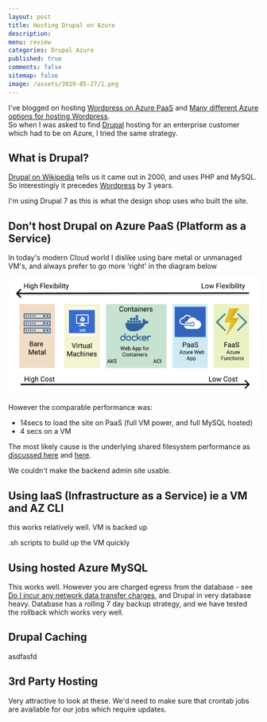 ```yaml
---
layout: post
title: Hosting Drupal on Azure 
description: 
menu: review
categories: Drupal Azure
published: true 
comments: false
sitemap: false
image: /assets/2019-05-27/1.png
---
```


I've blogged on hosting [Wordpress on Azure PaaS](https://davemateer.com/2019/02/26/Wordpress-on-Azure-PaaS) and [Many different Azure options for hosting Wordpress](https://davemateer.com/2018/06/18/Azure-Hosting-Wordpress-Win-Linux-Docker).   
So when I was asked to find [Drupal](https://www.drupal.org/) hosting for an enterprise customer which had to be on Azure, I tried the same strategy.  

## What is Drupal?
[Drupal on Wikipedia](https://en.wikipedia.org/wiki/Drupal) tells us it came out in 2000, and uses PHP and MySQL. So interestingly it precedes [Wordpress](https://en.wikipedia.org/wiki/WordPress) by 3 years.

I'm using Drupal 7 as this is what the design shop uses who built the site.

## Don't host Drupal on Azure PaaS (Platform as a Service)
In today's modern Cloud world I dislike using bare metal or unmanaged VM's, and always prefer to go more 'right' in the diagram below

![ps](/assets/2019-03-06/1.png)  

However the comparable performance was:

- 14secs to load the site on PaaS (full VM power, and full MySQL hosted)
- 4 secs on a VM  

The most likely cause is the underlying shared filesystem performance as [discussed here](https://www.reddit.com/r/AZURE/comments/79mx4k/basic_wordpress_website_super_slow_even_with/) and [here](https://drupal.stackexchange.com/questions/256514/performance-is-notoriously-slow).  

We couldn't make the backend admin site usable.  

## Using IaaS (Infrastructure as a Service) ie a VM and AZ CLI
this works relatively well. VM is backed up 

.sh scripts to build up the VM quickly



## Using hosted Azure MySQL 
This works well. However you are charged egress from the database - see [Do I incur any network data transfer charges](https://azure.microsoft.com/en-gb/pricing/details/mysql/#faq), and Drupal in very database heavy.  Database has a rolling 7 day backup strategy, and we have tested the rollback which works very well. 


## Drupal Caching
asdfasfd


## 3rd Party Hosting
Very attractive to look at these. We'd need to make sure that crontab jobs are available for our jobs which require updates.




